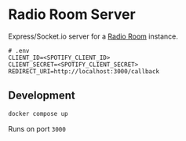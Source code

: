 # Radio Room Server

Express/Socket.io server for a [Radio Room](https://github.com/albatrocity/radio-room) instance.

```
# .env
CLIENT_ID=<SPOTIFY_CLIENT_ID>
CLIENT_SECRET=<SPOTIFY_CLIENT_SECRET>
REDIRECT_URI=http://localhost:3000/callback
```

## Development

```bash
docker compose up
```

Runs on port `3000`
